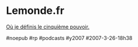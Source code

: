 # Lemonde.fr

[Où je définis le cinquième pouvoir.](http://www.lemonde.fr/web/panorama/0,11-0@2-3236,32-887742@51-888206,0.html)

#noepub #rp #podcasts #y2007 #2007-3-26-18h38
